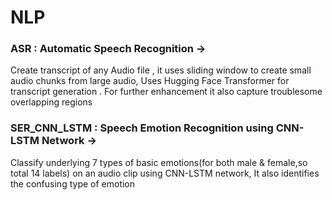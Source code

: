 # NLP

### ASR : Automatic Speech Recognition ->

Create transcript of any Audio file , it uses sliding window to create small audio chunks from large audio, Uses Hugging Face Transformer for transcript generation . For further enhancement it also capture troublesome overlapping regions


### SER_CNN_LSTM : Speech Emotion Recognition using CNN-LSTM Network ->

Classify underlying 7 types of basic emotions(for both male & female,so total 14 labels) on an audio clip using CNN-LSTM network, It also identifies the confusing type of emotion
